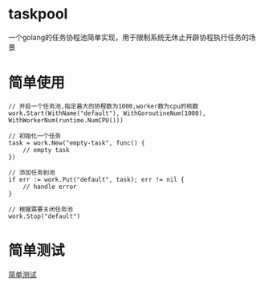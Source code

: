 # taskpool
一个golang的任务协程池简单实现，用于限制系统无休止开辟协程执行任务的场景
# 简单使用
```
// 开启一个任务池,指定最大的协程数为1000,worker数为cpu的核数
work.Start(WithName("default"), WithGoroutineNum(1000), WithWorkerNum(runtime.NumCPU()))

// 初始化一个任务
task = work.New("empty-task", func() {
    // empty task
})

// 添加任务到池
if err := work.Put("default", task); err != nil {
    // handle error
}

// 根据需要关闭任务池
work.Stop("default")
```

# 简单测试
[简单测试](./pool_test.go)

